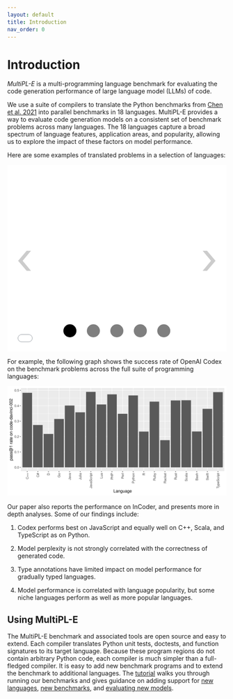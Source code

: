 ```yaml
---
layout: default
title: Introduction
nav_order: 0
---
```


<style>
.carousel {
    margin-left: 0%;
    margin-right: 0%;
}

ul.slides {
    display: block;
    position: relative;
    height: 430px;
    margin: 0;
    padding: 0;
    overflow: hidden;
    list-style: none;
}

.slides * {
    user-select: none;
    -ms-user-select: none;
    -moz-user-select: none;
    -khtml-user-select: none;
    -webkit-user-select: none;
    -webkit-touch-callout: none;
}

ul.slides input {
    display: none; 
}


.slide-container { 
    display: block; 
}

.slide-image {
    display: flex;
    position: absolute;
    width: 100%;
    height: 100%;
    top: 0;
    opacity: 0;
    transition: all .7s ease-in-out;
}   

.slide-image iframe {
    width: auto;
    min-width: 100%;
    height: 100%;
}

.carousel-controls {
    position: absolute;
    top: 0;
    left: 0;
    right: 0;
    z-index: 999;
    font-size: 100px;
    line-height: 430px;
    color: #fff;
}

.carousel-controls button {
    display: none;
    padding: 5 5px;
    margin: 20px;
    cursor: pointer;
    font-size: xx-large;
    float: right;
    clear: right;
}

.carousel-controls label {
    display: none;
    position: absolute;
    padding: 0 20px;
    opacity: 0.2;
    transition: opacity .2s;
    cursor: pointer;
    color: #000;
}

.slide-image:hover + .carousel-controls label{
    opacity: 0.5;
}

.carousel-controls label:hover {
    opacity: 1;
}

.carousel-controls .prev-slide {
    width: 20%;
    height: 0%;
    text-align: left;
    left: 0;
}

.carousel-controls .next-slide {
    width: 20%;
    height: 0%;
    text-align: right;
    right: 0;
}

.carousel-dots {
    position: absolute;
    left: 0;
    right: 0;
    bottom: 20px;
    z-index: 999;
    text-align: center;
}

.carousel-dots .carousel-dot {
    display: inline-block;
    width: 30px;
    height: 30px;
    border-radius: 50%;
    background-color: #000;
    opacity: 0.5;
    margin: 10px;
    cursor: pointer;
}

input:checked + .slide-container .slide-image {
    opacity: 1;
    transform: scale(1);
    transition: opacity 1s ease-in-out;
}

input:checked + .slide-container .carousel-controls label {
     display: block; 
}

input:checked + .slide-container .carousel-controls button {
     display: block; 
}

input#img-1:checked ~ .carousel-dots label#img-dot-1,
input#img-2:checked ~ .carousel-dots label#img-dot-2,
input#img-3:checked ~ .carousel-dots label#img-dot-3,
input#img-4:checked ~ .carousel-dots label#img-dot-4,
input#img-5:checked ~ .carousel-dots label#img-dot-5,
input#img-6:checked ~ .carousel-dots label#img-dot-6 {
	opacity: 1;
}


input:checked + .slide-container .nav label { display: block; }

iframe {
    border: none;
}

</style>

# Introduction

_MultiPL-E_ is a multi-programming language benchmark for evaluating the code
generation performance of large language model (LLMs) of code.

We use a suite of compilers to translate the Python benchmarks from [Chen et al.
2021] into parallel benchmarks in 18 languages. MultiPL-E provides a way to
evaluate code generation models on a consistent set of benchmark problems across
many languages. The 18 languages capture a broad spectrum of language features,
application areas, and popularity, allowing us to explore the impact of these
factors on model performance.

Here are some examples of translated problems in a selection of languages:


<div class="carousel">
  <ul class="slides">
    <input type="radio" name="radio-buttons" id="img-1" checked />
    <li class="slide-container">
      <div class="slide-image">
          <iframe src="code-html/HumanEval_78_hex_key-188-OK.cpp.html" id="code-1"></iframe>
      </div>
      <div class="carousel-controls">
        <label for="img-5" class="prev-slide">
          <span>&lsaquo;</span>
        </label>
        <label for="img-2" class="next-slide">
          <span>&rsaquo;</span>
        </label>
      </div>
    </li>
    <input type="radio" name="radio-buttons" id="img-2" />
    <li class="slide-container">
      <div class="slide-image">
          <iframe src="./code-html/HumanEval_63_fibfib-133-OK.r.html" id="code-2"></iframe>
      </div>
      <div class="carousel-controls">
        <label for="img-1" class="prev-slide">
          <span>&lsaquo;</span>
        </label>
        <label for="img-3" class="next-slide">
          <span>&rsaquo;</span>
        </label>
      </div>
    </li>
    <input type="radio" name="radio-buttons" id="img-3" />
    <li class="slide-container">
      <div class="slide-image">
          <iframe src="code-html/HumanEval_47_median-196-OK.cs.html" id="code-3"></iframe>
      </div>
      <div class="carousel-controls">
        <label for="img-2" class="prev-slide">
          <span>&lsaquo;</span>
        </label>
        <label for="img-4" class="next-slide">
          <span>&rsaquo;</span>
        </label>
      </div>
    </li>
    <input type="radio" name="radio-buttons" id="img-4" />
    <li class="slide-container">
      <div class="slide-image">
          <iframe src="code-html/HumanEval_89_encrypt-191-OK.rs.html" id="code-4"></iframe>
      </div>
      <div class="carousel-controls">
        <label for="img-3" class="prev-slide">
          <span>&lsaquo;</span>
        </label>
        <label for="img-5" class="next-slide">
          <span>&rsaquo;</span>
        </label>
      </div>
    </li>
    <input type="radio" name="radio-buttons" id="img-5" />
    <li class="slide-container">
      <div class="slide-image">
          <iframe src="code-html/HumanEval_15_string_sequence-190-OK.ts.html" id="code-5"></iframe>
      </div>
      <div class="carousel-controls">
        <label for="img-4" class="prev-slide">
          <span>&lsaquo;</span>
        </label>
        <label for="img-1" class="next-slide">
          <span>&rsaquo;</span>
        </label>
      </div>
    </li>
    <div class="carousel-dots">
      <label for="img-1" class="carousel-dot" id="img-dot-1"></label>
      <label for="img-2" class="carousel-dot" id="img-dot-2"></label>
      <label for="img-3" class="carousel-dot" id="img-dot-3"></label>
      <label for="img-4" class="carousel-dot" id="img-dot-4"></label>
      <label for="img-5" class="carousel-dot" id="img-dot-5"></label>
    </div>
  </ul>
</div>


For example, the following graph shows the success rate of OpenAI Codex on the
benchmark problems across the full suite of programming languages:

<img src="codex.png">

Our paper also reports the performance on InCoder, and presents more
in depth analyses. Some of our findings include:

1. Codex performs best on JavaScript and equally well on C++, Scala, and
   TypeScript as on Python.

2. Model perplexity is not strongly correlated with the correctness of generated
   code.

3. Type annotations have limited impact on model performance for gradually typed
   languages.

4. Model performance is correlated with language popularity, but some niche
   languages perform as well as more popular languages.

## Using MultiPL-E

The MultiPL-E benchmark and associated tools are open source and easy to extend.
Each compiler translates Python unit tests, doctests, and function signatures to
its target language. Because these program regions do not contain arbitrary
Python code, each compiler is much simpler than a full-fledged compiler. It is
easy to add new benchmark programs and to extend the benchmark to additional
languages. The [tutorial](./tutorial.html) walks you through
running our benchmarks and gives guidance on adding support for [new languages],
[new benchmarks], and [evaluating new models].

[chen et al. 2021]: https://arxiv.org/abs/2107.03374
[new languages]: ./new_language.html
[new benchmarks]: ./new_benchmark.html
[evaluating new models]: ./new_model.html
